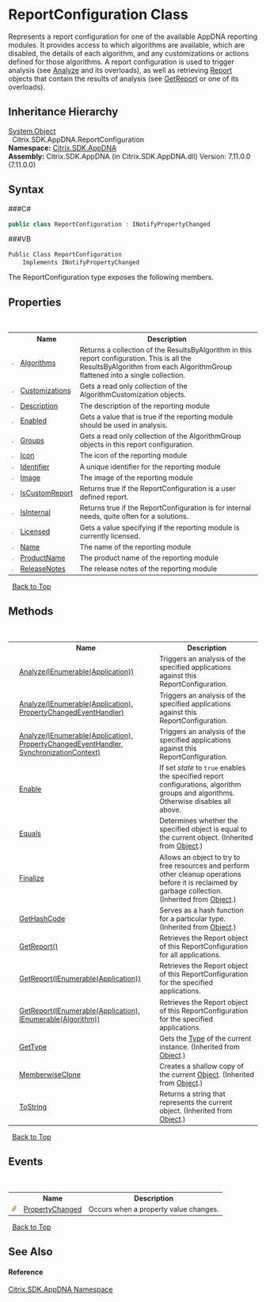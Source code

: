 # ReportConfiguration Class
 

Represents a report configuration for one of the available AppDNA reporting modules. It provides access to which algorithms are available, which are disabled, the details of each algorithm, and any customizations or actions defined for those algorithms. A report configuration is used to trigger analysis (see <a href="M_Citrix_SDK_AppDNA_ReportConfiguration_Analyze">Analyze</a> and its overloads), as well as retrieving <a href="T_Citrix_SDK_AppDNA_Report">Report</a> objects that contain the results of analysis (see <a href="M_Citrix_SDK_AppDNA_ReportConfiguration_GetReport">GetReport</a> or one of its overloads).


## Inheritance Hierarchy
<a href="http://msdn2.microsoft.com/en-us/library/e5kfa45b" target="_blank">System.Object</a><br />&nbsp;&nbsp;Citrix.SDK.AppDNA.ReportConfiguration<br />
**Namespace:**&nbsp;<a href="N_Citrix_SDK_AppDNA">Citrix.SDK.AppDNA</a><br />**Assembly:**&nbsp;Citrix.SDK.AppDNA (in Citrix.SDK.AppDNA.dll) Version: 7.11.0.0 (7.11.0.0)

## Syntax

###C#
```csharp
public class ReportConfiguration : INotifyPropertyChanged
```

###VB
```vbnet
Public Class ReportConfiguration
	Implements INotifyPropertyChanged
```

The ReportConfiguration type exposes the following members.


## Properties
&nbsp;<table><tr><th></th><th>Name</th><th>Description</th></tr><tr><td>![Public property](media/pubproperty.gif "Public property")</td><td><a href="P_Citrix_SDK_AppDNA_ReportConfiguration_Algorithms">Algorithms</a></td><td>
Returns a collection of the ResultsByAlgorithm in this report configuration. This is all the ResultsByAlgorithm from each AlgorithmGroup flattened into a single collection.</td></tr><tr><td>![Public property](media/pubproperty.gif "Public property")</td><td><a href="P_Citrix_SDK_AppDNA_ReportConfiguration_Customizations">Customizations</a></td><td>
Gets a read only collection of the AlgorithmCustomization objects.</td></tr><tr><td>![Public property](media/pubproperty.gif "Public property")</td><td><a href="P_Citrix_SDK_AppDNA_ReportConfiguration_Description">Description</a></td><td>
The description of the reporting module</td></tr><tr><td>![Public property](media/pubproperty.gif "Public property")</td><td><a href="P_Citrix_SDK_AppDNA_ReportConfiguration_Enabled">Enabled</a></td><td>
Gets a value that is true if the reporting module should be used in analysis.</td></tr><tr><td>![Public property](media/pubproperty.gif "Public property")</td><td><a href="P_Citrix_SDK_AppDNA_ReportConfiguration_Groups">Groups</a></td><td>
Gets a read only collection of the AlgorithmGroup objects in this report configuration.</td></tr><tr><td>![Public property](media/pubproperty.gif "Public property")</td><td><a href="P_Citrix_SDK_AppDNA_ReportConfiguration_Icon">Icon</a></td><td>
The icon of the reporting module</td></tr><tr><td>![Public property](media/pubproperty.gif "Public property")</td><td><a href="P_Citrix_SDK_AppDNA_ReportConfiguration_Identifier">Identifier</a></td><td>
A unique identifier for the reporting module</td></tr><tr><td>![Public property](media/pubproperty.gif "Public property")</td><td><a href="P_Citrix_SDK_AppDNA_ReportConfiguration_Image">Image</a></td><td>
The image of the reporting module</td></tr><tr><td>![Public property](media/pubproperty.gif "Public property")</td><td><a href="P_Citrix_SDK_AppDNA_ReportConfiguration_IsCustomReport">IsCustomReport</a></td><td>
Returns true if the ReportConfiguration is a user defined report.</td></tr><tr><td>![Public property](media/pubproperty.gif "Public property")</td><td><a href="P_Citrix_SDK_AppDNA_ReportConfiguration_IsInternal">IsInternal</a></td><td>
Returns true if the ReportConfiguration is for internal needs, quite often for a solutions.</td></tr><tr><td>![Public property](media/pubproperty.gif "Public property")</td><td><a href="P_Citrix_SDK_AppDNA_ReportConfiguration_Licensed">Licensed</a></td><td>
Gets a value specifying if the reporting module is currently licensed.</td></tr><tr><td>![Public property](media/pubproperty.gif "Public property")</td><td><a href="P_Citrix_SDK_AppDNA_ReportConfiguration_Name">Name</a></td><td>
The name of the reporting module</td></tr><tr><td>![Public property](media/pubproperty.gif "Public property")</td><td><a href="P_Citrix_SDK_AppDNA_ReportConfiguration_ProductName">ProductName</a></td><td>
The product name of the reporting module</td></tr><tr><td>![Public property](media/pubproperty.gif "Public property")</td><td><a href="P_Citrix_SDK_AppDNA_ReportConfiguration_ReleaseNotes">ReleaseNotes</a></td><td>
The release notes of the reporting module</td></tr></table>&nbsp;
<a href="#reportconfiguration-class">Back to Top</a>

## Methods
&nbsp;<table><tr><th></th><th>Name</th><th>Description</th></tr><tr><td>![Public method](media/pubmethod.gif "Public method")</td><td><a href="M_Citrix_SDK_AppDNA_ReportConfiguration_Analyze">Analyze(IEnumerable(Application))</a></td><td>
Triggers an analysis of the specified applications against this ReportConfiguration.</td></tr><tr><td>![Public method](media/pubmethod.gif "Public method")</td><td><a href="M_Citrix_SDK_AppDNA_ReportConfiguration_Analyze_1">Analyze(IEnumerable(Application), PropertyChangedEventHandler)</a></td><td>
Triggers an analysis of the specified applications against this ReportConfiguration.</td></tr><tr><td>![Public method](media/pubmethod.gif "Public method")</td><td><a href="M_Citrix_SDK_AppDNA_ReportConfiguration_Analyze_2">Analyze(IEnumerable(Application), PropertyChangedEventHandler, SynchronizationContext)</a></td><td>
Triggers an analysis of the specified applications against this ReportConfiguration.</td></tr><tr><td>![Public method](media/pubmethod.gif "Public method")</td><td><a href="M_Citrix_SDK_AppDNA_ReportConfiguration_Enable">Enable</a></td><td>
If set *state* to `true` enables the specified report configurations, algorithm groups and algorithms. Otherwise disables all above.</td></tr><tr><td>![Public method](media/pubmethod.gif "Public method")</td><td><a href="http://msdn2.microsoft.com/en-us/library/bsc2ak47" target="_blank">Equals</a></td><td>
Determines whether the specified object is equal to the current object.
 (Inherited from <a href="http://msdn2.microsoft.com/en-us/library/e5kfa45b" target="_blank">Object</a>.)</td></tr><tr><td>![Protected method](media/protmethod.gif "Protected method")</td><td><a href="http://msdn2.microsoft.com/en-us/library/4k87zsw7" target="_blank">Finalize</a></td><td>
Allows an object to try to free resources and perform other cleanup operations before it is reclaimed by garbage collection.
 (Inherited from <a href="http://msdn2.microsoft.com/en-us/library/e5kfa45b" target="_blank">Object</a>.)</td></tr><tr><td>![Public method](media/pubmethod.gif "Public method")</td><td><a href="http://msdn2.microsoft.com/en-us/library/zdee4b3y" target="_blank">GetHashCode</a></td><td>
Serves as a hash function for a particular type.
 (Inherited from <a href="http://msdn2.microsoft.com/en-us/library/e5kfa45b" target="_blank">Object</a>.)</td></tr><tr><td>![Public method](media/pubmethod.gif "Public method")</td><td><a href="M_Citrix_SDK_AppDNA_ReportConfiguration_GetReport">GetReport()</a></td><td>
Retrieves the Report object of this ReportConfiguration for all applications.</td></tr><tr><td>![Public method](media/pubmethod.gif "Public method")</td><td><a href="M_Citrix_SDK_AppDNA_ReportConfiguration_GetReport_1">GetReport(IEnumerable(Application))</a></td><td>
Retrieves the Report object of this ReportConfiguration for the specified applications.</td></tr><tr><td>![Public method](media/pubmethod.gif "Public method")</td><td><a href="M_Citrix_SDK_AppDNA_ReportConfiguration_GetReport_2">GetReport(IEnumerable(Application), IEnumerable(Algorithm))</a></td><td>
Retrieves the Report object of this ReportConfiguration for the specified applications.</td></tr><tr><td>![Public method](media/pubmethod.gif "Public method")</td><td><a href="http://msdn2.microsoft.com/en-us/library/dfwy45w9" target="_blank">GetType</a></td><td>
Gets the <a href="http://msdn2.microsoft.com/en-us/library/42892f65" target="_blank">Type</a> of the current instance.
 (Inherited from <a href="http://msdn2.microsoft.com/en-us/library/e5kfa45b" target="_blank">Object</a>.)</td></tr><tr><td>![Protected method](media/protmethod.gif "Protected method")</td><td><a href="http://msdn2.microsoft.com/en-us/library/57ctke0a" target="_blank">MemberwiseClone</a></td><td>
Creates a shallow copy of the current <a href="http://msdn2.microsoft.com/en-us/library/e5kfa45b" target="_blank">Object</a>.
 (Inherited from <a href="http://msdn2.microsoft.com/en-us/library/e5kfa45b" target="_blank">Object</a>.)</td></tr><tr><td>![Public method](media/pubmethod.gif "Public method")</td><td><a href="http://msdn2.microsoft.com/en-us/library/7bxwbwt2" target="_blank">ToString</a></td><td>
Returns a string that represents the current object.
 (Inherited from <a href="http://msdn2.microsoft.com/en-us/library/e5kfa45b" target="_blank">Object</a>.)</td></tr></table>&nbsp;
<a href="#reportconfiguration-class">Back to Top</a>

## Events
&nbsp;<table><tr><th></th><th>Name</th><th>Description</th></tr><tr><td>![Public event](media/pubevent.gif "Public event")</td><td><a href="E_Citrix_SDK_AppDNA_ReportConfiguration_PropertyChanged">PropertyChanged</a></td><td>
Occurs when a property value changes.</td></tr></table>&nbsp;
<a href="#reportconfiguration-class">Back to Top</a>

## See Also


#### Reference
<a href="N_Citrix_SDK_AppDNA">Citrix.SDK.AppDNA Namespace</a><br />